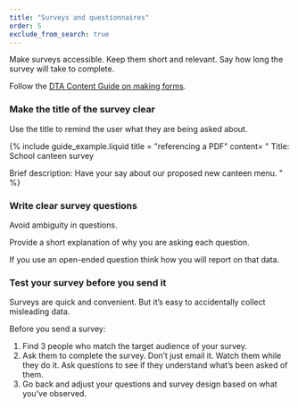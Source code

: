 ```yaml
---
title: "Surveys and questionnaires"
order: 5
exclude_from_search: true
---
```


Make surveys accessible. Keep them short and relevant. Say how long the survey will take to complete.

Follow the [DTA Content Guide on making forms](#forms).

### Make the title of the survey clear

Use the title to remind the user what they are being asked about.

{% include guide_example.liquid
  title = "referencing a PDF"
  content= "
Title: School canteen survey

Brief description: Have your say about our proposed new canteen menu.
"
%}

### Write clear survey questions

Avoid ambiguity in questions.

Provide a short explanation of why you are asking each question.

If you use an open-ended question think how you will report on that data.

### Test your survey before you send it

Surveys are quick and convenient. But it’s easy to accidentally collect misleading data.

Before you send a survey:
1. Find 3 people who match the target audience of your survey.
2. Ask them to complete the survey. Don’t just email it. Watch them while they do it. Ask questions to see if they understand what’s been asked of them.
3. Go back and adjust your questions and survey design based on what you’ve observed.
